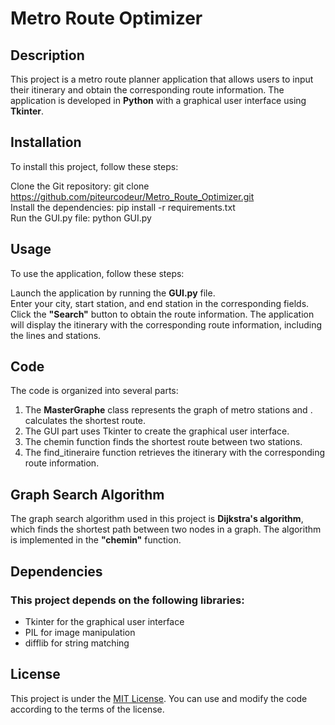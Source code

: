 # Metro Route Optimizer  

## Description  

This project is a metro route planner application that allows users to input their itinerary and obtain the corresponding route information. The application is developed in **Python** with a graphical user interface using **Tkinter**.

## Installation  

To install this project, follow these steps:

Clone the Git repository: git clone https://github.com/piteurcodeur/Metro_Route_Optimizer.git  
Install the dependencies: pip install -r requirements.txt  
Run the GUI.py file: python GUI.py

## Usage  

To use the application, follow these steps:

Launch the application by running the **GUI.py** file.  
Enter your city, start station, and end station in the corresponding fields.
Click the **"Search"** button to obtain the route information.
The application will display the itinerary with the corresponding route information, including the lines and stations.

## Code  

The code is organized into several parts:

1. The **MasterGraphe** class represents the graph of metro stations and . calculates the shortest route.
2. The GUI part uses Tkinter to create the graphical user interface.
3. The chemin function finds the shortest route between two stations.
4. The find_itineraire function retrieves the itinerary with the corresponding route information.

## Graph Search Algorithm  

The graph search algorithm used in this project is **Dijkstra's algorithm**, which finds the shortest path between two nodes in a graph. The algorithm is implemented in the **"chemin"** function.

## Dependencies  

### This project depends on the following libraries:

- Tkinter for the graphical user interface
- PIL for image manipulation
- difflib for string matching


## License

This project is under the [MIT License](https://github.com/piteurcodeur/Metro_Route_Optimizer?tab=MIT-1-ov-file). You can use and modify the code according to the terms of the license.
